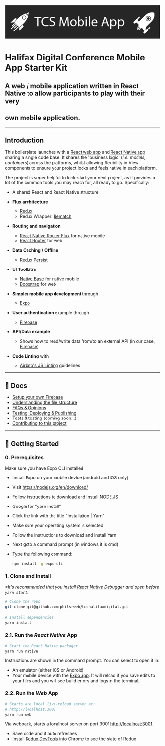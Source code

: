 ![React Native Starter Kit](/docs/tcs-banner.png)

# Halifax Digital Conference Mobile App Starter Kit

## A web / mobile application written in React Native to allow participants to play with their very

## own mobile application.

--------------------------------------------------------------------------------

## Introduction

This boilerplate launches with a [React web app](https://reactjs.org/) and [React Native app](https://facebook.github.io/react-native/) sharing a single code base. It shares the 'business logic' (_i.e. models, containers_) across the platforms, whilst allowing flexibility in View components to ensure your project looks and feels native in each platform.

The project is _super_ helpful to kick-start your next project, as it provides a lot of the common tools you may reach for, all ready to go. Specifically:

- A shared React and React Native structure
- **Flux architecture**

  - [Redux](https://redux.js.org/docs/introduction/)
  - Redux Wrapper: [Rematch](https://github.com/rematch/rematch)

- **Routing and navigation**

  - [React Native Router Flux](https://github.com/aksonov/react-native-router-flux) for native mobile
  - [React Router](https://github.com/ReactTraining/react-router) for web

- **Data Caching / Offline**

  - [Redux Persist](https://github.com/rt2zz/redux-persist)

- **UI Toolkit/s**

  - [Native Base](https://nativebase.io/) for native mobile
  - [Bootstrap](https://getbootstrap.com/) for web

- **Simpler mobile app development** through

  - [Expo](https://expo.io/)

- **User authentication** example through

  - [Firebase](https://firebase.google.com/)

- **API/Data example**

  - Shows how to read/write data from/to an external API (in our case, [Firebase](https://firebase.google.com/))

- **Code Linting** with

  - [Airbnb's JS Linting](https://github.com/airbnb/javascript) guidelines

--------------------------------------------------------------------------------

## 📖 Docs

- [Setup your own Firebase](/docs/firebase.md)
- [Understanding the file structure](/docs/file-structure.md)
- [FAQs & Opinions](/docs/faqs.md)
- [Testing, Deploying & Publishing](/docs/publishing.md)
- [Tests & testing](/docs/testing.md) (coming soon...)
- [Contributing to this project](/docs/contributing.md)

--------------------------------------------------------------------------------

## 🚀 Getting Started

### 0\. Prerequisites

Make sure you have Expo CLI installed

- Install Expo on your mobile device (android and iOS only)
- Visit <https://nodejs.org/en/download/>
- Follow instructions to download and install NODE.JS
- Google for "yarn install"
- Click the link with the title "Installation | Yarn"
- Make sure your operating system is selected
- Follow the instructions to download and install Yarn
- Next goto a command prompt (in windows it is cmd)
- Type the following command:

  ```bash
  npm install -g expo-cli
  ```

### 1\. Clone and Install

_*It's recommended that you install [React Native Debugger](https://github.com/jhen0409/react-native-debugger/releases) and open before `yarn start`._

```bash
# Clone the repo
git clone git@github.com:philsrweb/tcshalifaxdigital.git

# Install dependencies
yarn install
```

### 2.1\. Run the _React Native_ App

```bash
# Start the React Native packager
yarn run native
```

Instructions are shown in the command prompt. You can select to open it in:

- An emulator (either iOS or Android)
- Your mobile device with the [Expo app](https://expo.io/). It will reload if you save edits to your files and you will see build errors and logs in the terminal.

### 2.2\. Run the _Web_ App

```bash
# Starts are local live-reload server at:
# http://localhost:3001
yarn run web
```

Via webpack, starts a localhost server on port 3001 <http://localhost:3001>.

- Save code and it auto refreshes
- Install [Redux DevTools](https://chrome.google.com/webstore/detail/redux-devtools/lmhkpmbekcpmknklioeibfkpmmfibljd?hl=en) into Chrome to see the state of Redux
